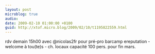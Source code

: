 ```yaml
---
layout: post
microblog: true
audio: 
date: 2009-02-10 01:00:00 +0100
guid: http://xtof.micro.blog/2009/02/10/t1195822559.html
---
```

rdv demain 15h00 avec @nicolas2fr pour pré-pro barcamp ereputation - welcome à tou(te)s - ch. locaux capacité 100 pers. pour fin mars.
